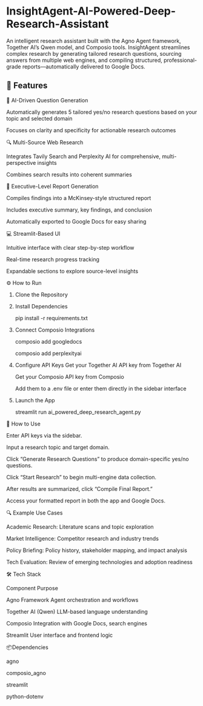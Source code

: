 # InsightAgent-AI-Powered-Deep-Research-Assistant

An intelligent research assistant built with the Agno Agent framework, Together AI’s Qwen model, and Composio tools. InsightAgent streamlines complex research by generating tailored research questions, sourcing answers from multiple web engines, and compiling structured, professional-grade reports—automatically delivered to Google Docs.

## 🚀 **Features**

🧠 AI-Driven Question Generation

Automatically generates 5 tailored yes/no research questions based on your topic and selected domain

Focuses on clarity and specificity for actionable research outcomes

🔍 Multi-Source Web Research

Integrates Tavily Search and Perplexity AI for comprehensive, multi-perspective insights

Combines search results into coherent summaries

📄 Executive-Level Report Generation

Compiles findings into a McKinsey-style structured report

Includes executive summary, key findings, and conclusion

Automatically exported to Google Docs for easy sharing

💻 Streamlit-Based UI

Intuitive interface with clear step-by-step workflow

Real-time research progress tracking

Expandable sections to explore source-level insights

⚙️ How to Run

1. Clone the Repository

2. Install Dependencies

   pip install -r requirements.txt

3. Connect Composio Integrations

   composio add googledocs
   
   composio add perplexityai

4. Configure API Keys
   Get your Together AI API key from Together AI

   Get your Composio API key from Composio

   Add them to a .env file or enter them directly in the sidebar interface

5. Launch the App

   streamlit run ai_powered_deep_research_agent.py

🧪 How to Use

   Enter API keys via the sidebar.

   Input a research topic and target domain.

   Click “Generate Research Questions” to produce domain-specific yes/no questions.

   Click “Start Research” to begin multi-engine data collection.

   After results are summarized, click “Compile Final Report.”

   Access your formatted report in both the app and Google Docs.

🔍 Example Use Cases

   Academic Research: Literature scans and topic exploration

   Market Intelligence: Competitor research and industry trends

   Policy Briefing: Policy history, stakeholder mapping, and impact analysis

   Tech Evaluation: Review of emerging technologies and adoption readiness

🛠️ Tech Stack

   Component	Purpose

   Agno Framework	Agent orchestration and workflows

   Together AI (Qwen)	LLM-based language understanding

   Composio	Integration with Google Docs, search engines

   Streamlit	User interface and frontend logic

📦Dependencies

   agno

   composio_agno

   streamlit

   python-dotenv

